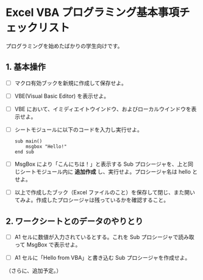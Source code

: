 Excel VBA プログラミング基本事項チェックリスト
========================================

プログラミングを始めたばかりの学生向けです。

## 1. 基本操作

- [ ] マクロ有効ブックを新規に作成して保存せよ。
- [ ] VBE(Visual Basic Editor) を表示せよ。
- [ ] VBE において、イミディエイトウインドウ、およびローカルウインドウを表示せよ。
- [ ] シートモジュールに以下のコードを入力し実行せよ。
  ```bas
  sub main()
      msgbox "Hello!"
  end sub
  ```
- [ ] MsgBox により「こんにちは！」と表示する Sub プロシージャを、上と同じシートモジュール内に **追加作成** し、実行せよ。プロシージャ名は hello とせよ。
- [ ] 以上で作成したブック（Excel ファイルのこと）を保存して閉じ、また開いてみよ。作成したプロシージャは残っているかを確認すること。


## 2. ワークシートとのデータのやりとり
- [ ] A1 セルに数値が入力されているとする。これを Sub プロシージャで読み取って MsgBox で表示せよ。
- [ ] A1 セルに「Hello from VBA」と書き込む Sub プロシージャを作成せよ。


（さらに、追加予定。）
